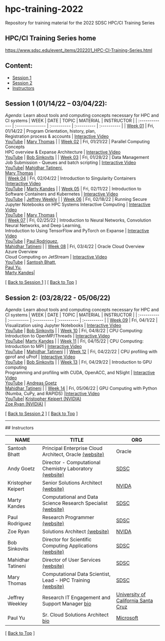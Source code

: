 # hpc-training-2022
Repository for training material for the 2022 SDSC HPC/CI Training Series

## HPC/CI Training Series home
https://www.sdsc.edu/event_items/202201_HPC-CI-Training-Series.html

## Content:<a name="top">
* [Session 1](#session1)
* [Session 2](#session2)
* [Instructors](#instructors)

## <a name="session1">**Session 1 (01/14/22 – 03/04/22):**
*Agenda:*
Learn about tools and computing concepts necessary for HPC and CI systems
| WEEK  | DATE | TOPIC | MATERIAL | INSTRUCTOR |
| :------------- |  :--------------- | :---------- | :---------- | :---------- |
| [Week 01](https://github.com/sdsc-hpc-training-org/hpc-training-2022/tree/main/week01_introduction)  | Fri, 01/14/22  | Program Orientation, history, plan, <br />Registration process & accounts  | [Interactive Video](https://education.sdsc.edu/training/interactive/hpc_user_training_2022/week1/) <br /> [YouTube](https://youtu.be/AmkfITLet2I) | [Mary Thomas](#thomas)   |
| [Week 02](https://github.com/sdsc-hpc-training-org/hpc-training-2022/tree/main/week02_par_pgm_cncpts)  | Fri, 01/21/22  | Parallel Computing Concepts  <br /> HPC overview & Expanse Architecture    | [Interactive Video](https://education.sdsc.edu/training/interactive/202201_parallel_computing_concepts/index.html) <br /> [YouTube](https://youtu.be/WWMAx88pwlU?t=3)  | [Bob Sinkovits](#sinkovits) |
| [Week 03](https://github.com/sdsc-hpc-training-org/hpc-training-2022/tree/main/week03_jobsub_datamgmt) | Fri, 01/28/22 | Data Management <br />  Job Submission - Queues and batch scripting  | [Interactive Video](https://education.sdsc.edu/training/interactive/hpc_user_training_2022/week3/) <br /> [YouTube](https://youtu.be/T1502m6VwW4)| [Mahidhar Tatineni](#tatineni),  <br /> [Mary Thomas](#thomas)  |  
| [Week 04](https://github.com/sdsc-hpc-training-org/hpc-training-2022/tree/main/week04_singularity)  | Fri, 02/04/22   | Introduction to Singularity Containers  |[Interactive Video](https://education.sdsc.edu/training/interactive/hpc_user_training_2022/week4/) <br /> [YouTube](https://youtu.be/GlBqtLP4EHA)   | [Marty Kandes](#kandes) |
| [Week 05](https://github.com/sdsc-hpc-training-org/hpc-training-2022/tree/main/week05_kubernetes) | Fri, 02/11/22   |  Introduction to Software Containers and Kubernetes   | [Interactive Video](https://education.sdsc.edu/training/interactive/hpc_user_training_2022/week5/) <br /> [YouTube](https://youtu.be/eKPfZQNPQIk)  | [Jeffrey Weekly](#weekley) |
| [Week 06](https://github.com/sdsc-hpc-training-org/hpc-training-2022/tree/main/week06_int_comp)   | Fri, 02/18/22 | Running Secure Jupyter Notebooks on HPC Systems Interactive Computing   | [Interactive Video](https://education.sdsc.edu/training/interactive/hpc_user_training_2022/week6/)  <br /> [YouTube](https://youtu.be/4sHy1mtp-pU)   | [Mary Thomas](#thomas)  |  
| [Week 07](https://github.com/sdsc-hpc-training-org/hpc-training-2022/tree/main/week07_ml_tensorflow_pytorch)   | Fri, 02/25/22   | Introduction to Neural Networks, Convolution Neural Networks, and Deep Learning, <br /> Introduction to Using TensorFlow and PyTorch on Expanse   | [Interactive Video](https://education.sdsc.edu/training/interactive/hpc_user_training_2022/week7/)  <br /> [YouTube](https://youtu.be/8LFfk-3MF9E)   | [Paul Rodriguez](rodriguez), <br /> [Mahidhar Tatineni](#tatineni) |
| [Week 08](week08_clouds_oracle_azure_jetstream)   | Fri, 03/4/22   | Oracle Cloud Overview </br> Azure Overview </br> Cloud Computing on JetStream   | [Interactive Video](https://education.sdsc.edu/training/interactive/hpc_user_training_2022/week8/)  <br /> [YouTube](https://youtu.be/eaJI5pzG-QQ)  | [Santosh Bhatt](#bhatt),  <br /> [Paul Yu](#paulyu),  <br /> [Marty Kandes](#kandes)|  

[ [Back to Session 1](#session1) ] [ [Back to Top](#top) ]

## <a name="session2">**Session 2: (03/28/22 - 05/06/22)**
*Agenda:*
Learn about tools and computing concepts necessary for HPC and CI systems
| WEEK  | DATE | TOPIC | MATERIAL | INSTRUCTOR |
| :---------- |  :---------- | :---------- | :---------- | :---------- |
| [Week 09](week09_viz_using_jupyter_notebooks) | Fri, 04/1/22 | Visualization using Jupyter Notebooks  | [Interactive Video](https://education.sdsc.edu/training/interactive/hpc_user_training_2022/week9/) <br> [YouTube](https://youtu.be/6MNLETH-UME)  | [Bob Sinkovits](#sinkovits) |
| [Week 10](week10_cpu_parallel_programming_intro) | Fri, 04/8/22 | CPU Computing: Introduction to OpenMP/Threads | [Interactive Video](https://education.sdsc.edu/training/interactive/hpc_user_training_2022/week10/) <br> [YouTube](https://youtu.be/od-RdIlwRhA)| [Marty Kandes](#kandes) |
| [Week 11](week11_cpu_comp_mpi) | Fri, 04/15/22	| CPU Computing: Introduction to MPI | [Interactive Video](https://education.sdsc.edu/training/interactive/hpc_user_training_2022/week11/) <br> [YouTube](https://youtu.be/SI3_tTCJIf8) |  [Mahidhar Tatineni](#tatineni) |
| [Week 12](week12_cpu_profiling) | Fri, 04/22/22	| CPU profiling with gprof and uProf | [Interactive Video](https://education.sdsc.edu/training/interactive/hpc_user_training_2022/week12/) <br> [YouTube](https://youtu.be/ZKLJLxYcm6Y) | [Bob Sinkovits](#sinkovits) |
| [Week 13](week13_gpu_comp_and_prof) | Fri, 04/29/22  | Introduction to GPU computing <br /> Programming and profiling with CUDA, OpenACC, and NSight  | [Interactive Video](https://education.sdsc.edu/training/interactive/hpc_user_training_2022/week13/) <br> [YouTube](https://youtu.be/AJFa6GB8DP0) | [Andreas Goetz](#goetz) <br /> [Mahidhar Tatineni](#tatineni) |
| [Week 14](week14_gpu_comp_python) | Fri, 05/06/22   | GPU Computing with Python (Numba, CuPy, and RAPIDS) |[Interactive Video](https://education.sdsc.edu/training/interactive/hpc_user_training_2022/week14/) <br>[YouTube](https://youtu.be/KeuBnRZhgmI)| [Kristopher Keipert (NVIDIA)](#keipert)  <br />   [Zoe Ryan (NVIDIA)](#zryan) |


[ [Back to Session 2](#session2) ] [ [Back to Top](#top) ]

<hr>
## Instructors<a name="instructors"></a>

| **NAME** | **TITLE** | **ORG** |
| ---------------------------------- | ----------- | ----------- |
| Santosh Bhatt<a name="bhatt"></a>  |  Principal Enterprise Cloud Architect, Oracle [(website)](https://www.linkedin.com/in/santosh-bhatt-54b84113a/) |  Oracle |
| Andy Goetz<a name="goetz"></a>  |  Director -  Computational Chemistry Laboratory [(website)](https://www.sdsc.edu/research/researcher_spotlight/goetz_andreas.html) |  [SDSC](https://sdsc.edu) |
| Kristopher Keipert <a name="keipert"></a>  | Senior Solutions Architect   [(website)](https://www.linkedin.com/in/keipert/) |  [NVIDA](https://nvidia.com) |
| Marty Kandes<a name="kandes"></a>  |  Computational and Data Science Research Specialist [(website)](https://www.linkedin.com/in/marty-kandes-b53a34144/) |  [SDSC](https://sdsc.edu) |
| Paul Rodriguez<a name="rodriguez"></a>  |  Research Programmer [(website)](https://www.coursera.org/instructor/~13847302) |  [SDSC](https://sdsc.edu) |
| Zoe Ryan<a name="zryan"></a>  |  Solutions Architect  [(website)](https://www.linkedin.com/in/zoe-ryan/) |  [NVIDA](https://nvidia.com) |
| Bob Sinkovits<a name="sinkovits"></a>  | Director for Scientific Computing Applications [(website)](https://www.sdsc.edu/research/researcher_spotlight/sinkovits_robert.html) | [SDSC](https://sdsc.edu)|
| Mahidhar Tatineni<a name="tatineni"></a> | Director of User Services [(website)](https://www.sdsc.edu/research/researcher_spotlight/tatineni_mahidhar.html)   |  [SDSC](https://sdsc.edu) |
| Mary Thomas<a name="thomas"></a>  | Computational Data Scientist, Lead -  HPC Training  [(website)]( https://www.sdsc.edu/research/researcher_spotlight/thomas_mary.html)| [SDSC](https://sdsc.edu) |
| Jeffrey Weekley<a name="weekley"></a> | Research IT Engagement and Support Manager [bio](https://campusdirectory.ucsc.edu/cd_detail?uid=jweekley) | [University of California Santa Cruz](https://www.ucsc.edu/) |
| Paul Yu<a name="paulyu"></a> | Sr. Cloud Solutions Architect  [bio](https://www.linkedin.com/in/yupaul/) | [Microsoft](https://azure.microsoft.com/en-us/) |

[ [Back to Top](#top) ]
